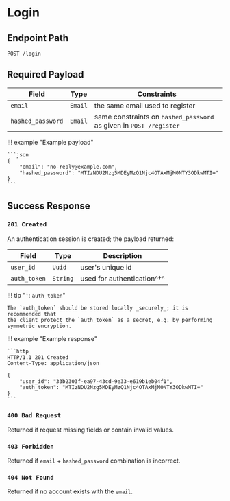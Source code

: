 # Login

## Endpoint Path

`POST /login`

## Required Payload

| Field             | Type    | Constraints                                                        |
|-------------------|---------|--------------------------------------------------------------------|
| `email`           | `Email` | the same email used to register                                    |
| `hashed_password` | `Email` | same constraints on `hashed_password` as given in `POST /register` |

!!! example "Example payload"

	```json
	{
		"email": "no-reply@example.com",
		"hashed_password": "MTIzNDU2Nzg5MDEyMzQ1Njc4OTAxMjM0NTY3ODkwMTI="
	}
	```

## Success Response

### `201 Created`

An authentication session is created; the payload returned:

| Field        | Type     | Description                      |
|--------------|----------|----------------------------------|
| `user_id`    | `Uuid`   | user's unique id                 |
| `auth_token` | `String` | used for authentication^&#8224;^ |

!!! tip "&#8224;: `auth_token`"

	The `auth_token` should be stored locally _securely_; it is recommended that
	the client protect the `auth_token` as a secret, e.g. by performing
	symmetric encryption.

!!! example "Example response"

	```http
	HTTP/1.1 201 Created
	Content-Type: application/json

	{
		"user_id": "33b2303f-ea97-43cd-9e33-e619b1eb04f1",
		"auth_token": "MTIzNDU2Nzg5MDEyMzQ1Njc4OTAxMjM0NTY3ODkwMTI="
	}
	```

### `400 Bad Request`

Returned if request missing fields or contain invalid values.

### `403 Forbidden`

Returned if `email` + `hashed_password` combination is incorrect.

### `404 Not Found`

Returned if no account exists with the `email`.
